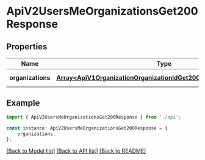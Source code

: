 # ApiV2UsersMeOrganizationsGet200Response


## Properties

Name | Type | Description | Notes
------------ | ------------- | ------------- | -------------
**organizations** | [**Array&lt;ApiV1OrganizationOrganizationIdGet200ResponseOrganization&gt;**](ApiV1OrganizationOrganizationIdGet200ResponseOrganization.md) |  | [default to undefined]

## Example

```typescript
import { ApiV2UsersMeOrganizationsGet200Response } from './api';

const instance: ApiV2UsersMeOrganizationsGet200Response = {
    organizations,
};
```

[[Back to Model list]](../README.md#documentation-for-models) [[Back to API list]](../README.md#documentation-for-api-endpoints) [[Back to README]](../README.md)
